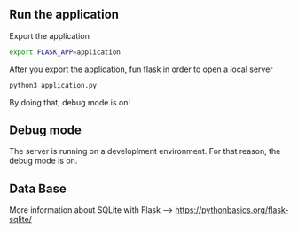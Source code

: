 ## Run the application

Export the application 

```bash
export FLASK_APP=application

```

After you export the application, fun flask in order to open a local server
```bash
python3 application.py
```
By doing that, debug mode is on!

## Debug mode
The server is running on a developlment environment. For that reason, the debug mode is on. 

## Data Base
More information about SQLite with Flask --> https://pythonbasics.org/flask-sqlite/